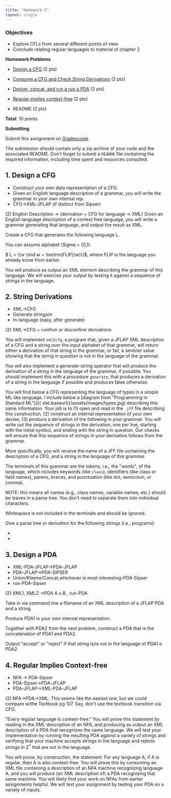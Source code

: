 ```yaml
---
title: "Homework 5"
layout: single
---
```


### Objectives 

  - Explore CFLs from several different points of view
  - Conclude relating regular languages to material of chapter 2

**Homework Problems**

* [Design a CFG](#1-design-a-cfg) (2 pts) 

* [Consume a CFG and Check String Derivations](#2-check-string-derivations) (2 pts)

* [Design, concat, and run a run a PDA](#3-design-a-pda) (2 pts)

* [Regular implies context-free](#4-regular-implies-context-free) (2 pts)

* README (2 pts)

**Total**: 10 points

**Submitting**

Submit this assignment on [Gradescope](https://www.gradescope.com).

The submission should contain only a zip archive of your code and the
associated README. Don’t forget to submit a `README` file containing
the required information, including time spent and resources
consulted.


## 1. Design a CFG

- Construct your own data representation of a CFG. 
- Given an English language description of a grammar, you will write the grammar in your own internal rep.
- CFG->XML-JFLAP (if distinct from Sipser)

(2) English Description -> (derivation + CFG for language -> XML)
Given an English language description of a context free language, you
will write a grammar generating that language, and output the result
as XML.

Create a CFG that generates the following language L.

You can assume alphabet \Sigma = \{0,1\}.

$ L = \\{w \mid w = \textrm{FLIP}(w)\\}$, where $\textrm{FLIP}$ is the
language you already know from earlier.


You will produce as output an XML element describing the grammar of
this language. We will exercise your output by testing it against a
sequence of strings in the language. 


## 2. String Derivations

- XML->CFG 
- Generate strings/n 
- In-language (easy, after generate)

(2) XML->CFG + confirm or disconfirm derivations

You will implement `xml2cfg`, a program that, given a JFLAP XML
description of a CFG and a string over the input alphabet of that
grammar, will return either a derivation of that string in the
grammar, or fail, a sentinel value showing that the string in question
is not in the language of the grammar. 

You will also implement a generate-string operator that will produce
the derivation of a string in the language of the grammar, if
possible. You should implement this with a procedure `generate`, that
produces a derivation of a string in the language if possible and
produces false otherwise.



You will find below a CFG representing the language of types in a
simple ML-like language. I include below a [diagram from "Programming
in Standard ML"]({{ site.baseurl}}/assets/images/types.jpg) describing
this same information. Your job is to (1) open and read in the `.jff`
file describing this construction, (2) construct an internal
representation of your own devise, (3) produce a derivation of the
following in your grammar. You will write out the sequence of strings
in the derivation, one per line, starting with the initial symbol, and
ending with the string in question. Our checks will ensure that this
sequence of strings in your derivation follows from the grammar.

More specifically, you will receive the name of a JFF file containing
the description of a CFG, and a string in the language of this
grammar. 



The terminals of this grammar are the tokens, i.e., the "words", of the
language, which includes keywords (like `class`), identifiers (like
class or field names), parens, braces, and punctuation (like dot,
semicolon, or comma).

NOTE: this means all names (e.g., class names, variable names, etc.)
should be leaves in a parse tree. You don’t need to separate them into
individual characters.

Whitespace is not included in the terminals and should be ignored.

Give a parse tree or derivation for the following strings (i.e.,
programs):

* 

* 

## 3. Design a PDA

- XML-PDA-JFLAP->PDA-JFLAP
- PDA-JFLAP->PDA-SIPSER
- Union/Kleene/Concat,whichever is most interesting-PDA-Sipser 
- run-PDA-Sipser 

(2) XML1, XML2 ->PDA A o B , run-PDA

Take in via command line a filename of an XML description of a JFLAP
PDA and a string. 

Produce PDA1 in your own internal representation.

Together with PDA2 from the next problem, construct a PDA that is the
concatenation of PDA1 and PDA2.

Output "accept" or "reject" if that string is/is not in the language
of PDA1 o PDA2.


## 4. Regular Implies Context-free

- NFA -> PDA-Sipser 
- PDA-Sipser->PDA-JFLAP
- PDA-JFLAP->XML-PDA-JFLAP

(2) NFA->PDA->XML. This seems like the easiest one, but we could
compare w/the Textbook pg 107. Say, don't use the textbook transition via CFG. 

"Every regular language is context-free." You will prove this
statement by reading in the XML description of an NFA, and producing
as output an XML description of a PDA that recognizes the same
language. We will test your implementation by running the resulting
PDA against a variety of strings and verifying that your machine
accepts strings in the language and rejects strings in $\Sigma^{*}$
that are not in the language. 

You will prove, by construction, the statement: For any language A, if
A is regular, then A is also context-free. You will prove this by
consuming an XML file containing a description of an NFA machine
recognizing language A, and you will produce (an XML description of) a
PDA recognizing that same machine. You will likely find your work on
NFAs from earlier assignments helpful. We will test your assignment by
testing your PDA on a variety of inputs.


```

```

